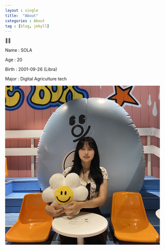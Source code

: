 ```yaml
---
layout : single
title:  "About"
categories : About
tag : [blog, jekyll]
---
```


🐰🐾

Name : SOLA

Age : 20

Birth : 2001-09-26 (Libra)

Major : Digital Agriculture tech



 





![KakaoTalk_20220727_122213935](../images/2022-07-22-first/KakaoTalk_20220727_122213935.jpg)
